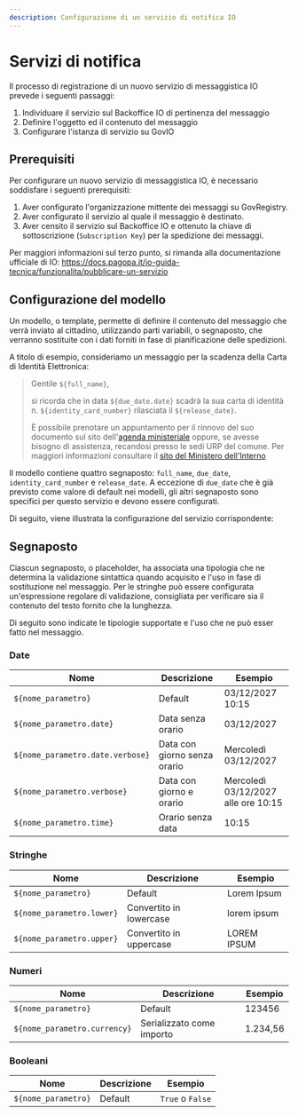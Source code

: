 ```yaml
---
description: Configurazione di un servizio di notifica IO
---
```


# Servizi di notifica

Il processo di registrazione di un nuovo servizio di messaggistica IO prevede i seguenti passaggi:

1. Individuare il servizio sul Backoffice IO di pertinenza del messaggio
2. Definire l'oggetto ed il contenuto del messaggio
3. Configurare l'istanza di servizio su GovIO

## Prerequisiti

Per configurare un nuovo servizio di messaggistica IO, è necessario soddisfare i seguenti prerequisiti:

1. Aver configurato l'organizzazione mittente dei messaggi su GovRegistry.
2. Aver configurato il servizio al quale il messaggio è destinato.
3. Aver censito il servizio sul Backoffice IO e ottenuto la chiave di sottoscrizione (`Subscription Key`) per la spedizione dei messaggi.

Per maggiori informazioni sul terzo punto, si rimanda alla documentazione ufficiale di IO: https://docs.pagopa.it/io-guida-tecnica/funzionalita/pubblicare-un-servizio

## Configurazione del modello

Un modello, o template, permette di definire il contenuto del messaggio che verrà inviato al cittadino, utilizzando parti variabili, o segnaposto, che verranno sostituite con i dati forniti in fase di pianificazione delle spedizioni.

A titolo di esempio, consideriamo un messaggio per la scadenza della Carta di Identità Elettronica:

> Gentile `${full_name}`,
>
> si ricorda che in data `${due_date.date}` scadrà la sua carta di identità n. `${identity_card_number}` rilasciata il `${release_date}`.
>
> È possibile prenotare un appuntamento per il rinnovo del suo documento sul sito dell'[agenda ministeriale](https://www.prenotazionicie.interno.gov.it/cittadino/n/sc/wizardAppuntamentoCittadino/sceltaComune) oppure, se avesse bisogno di assistenza, recandosi presso le sedi URP del comune. Per maggiori informazioni consultare il [sito del Ministero dell'Interno](https://www.cartaidentita.interno.gov.it/cittadini/rilascio-e-rinnovo-in-italia/)

Il modello contiene quattro segnaposto: `full_name`, `due_date`, `identity_card_number` e `release_date`. A eccezione di `due_date` che è già previsto come valore di default nei modelli, gli altri segnaposto sono specifici per questo servizio e devono essere configurati.

Di seguito, viene illustrata la configurazione del servizio corrispondente:

## Segnaposto

Ciascun segnaposto, o placeholder, ha associata una tipologia che ne determina la validazione sintattica quando acquisito e l'uso in fase di sostituzione nel messaggio. Per le stringhe può essere configurata un'espressione regolare di validazione, consigliata per verificare sia il contenuto del testo fornito che la lunghezza.

Di seguito sono indicate le tipologie supportate e l'uso che ne può esser fatto nel messaggio.

### Date

| Nome                             | Descrizione                  | Esempio                             |
| -------------------------------- | ---------------------------- | ----------------------------------- |
| `${nome_parametro}`              | Default                      | 03/12/2027 10:15                    |
| `${nome_parametro.date}`         | Data senza orario            | 03/12/2027                          |
| `${nome_parametro.date.verbose}` | Data con giorno senza orario | Mercoledì 03/12/2027                |
| `${nome_parametro.verbose}`      | Data con giorno e orario     | Mercoledì 03/12/2027 alle ore 10:15 |
| `${nome_parametro.time}`         | Orario senza data            | 10:15                               |

### Stringhe

| Nome                      | Descrizione             | Esempio     |
| ------------------------- | ----------------------- | ----------- |
| `${nome_parametro}`       | Default                 | Lorem Ipsum |
| `${nome_parametro.lower}` | Convertito in lowercase | lorem ipsum |
| `${nome_parametro.upper}` | Convertito in uppercase | LOREM IPSUM |

### Numeri

| Nome                         | Descrizione               | Esempio  |
| ---------------------------- | ------------------------- | -------- |
| `${nome_parametro}`          | Default                   | 123456   |
| `${nome_parametro.currency}` | Serializzato come importo | 1.234,56 |

### Booleani

| Nome                | Descrizione | Esempio          |
| ------------------- | ----------- | ---------------- |
| `${nome_parametro}` | Default     | `True` o `False` |
